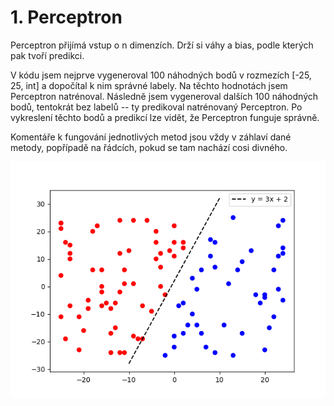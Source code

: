 # 1. Perceptron
Perceptron přijímá vstup o n dimenzích. Drží si váhy a bias, podle kterých pak tvoří predikci. 

V kódu jsem nejprve vygeneroval 100 náhodných bodů v rozmezích [-25, 25, int] a dopočítal k nim správné labely. Na těchto hodnotách
jsem Perceptron natrénoval. Následně jsem vygeneroval dalších 100 náhodných bodů, tentokrát bez labelů -- ty predikoval
natrénovaný Perceptron. Po vykreslení těchto bodů a predikcí lze vidět, že Perceptron funguje správně.

Komentáře k fungování jednotlivých metod jsou vždy v záhlaví dané metody, popřípadě na řádcích, pokud
se tam nachází cosi divného.

![Vysledek](../random_imgs/perceptron.png)